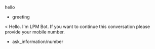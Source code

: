 hello
* greeting

< Hello. I'm LPM Bot. If you want to continue this conversation please provide your mobile number.
* ask_information/number